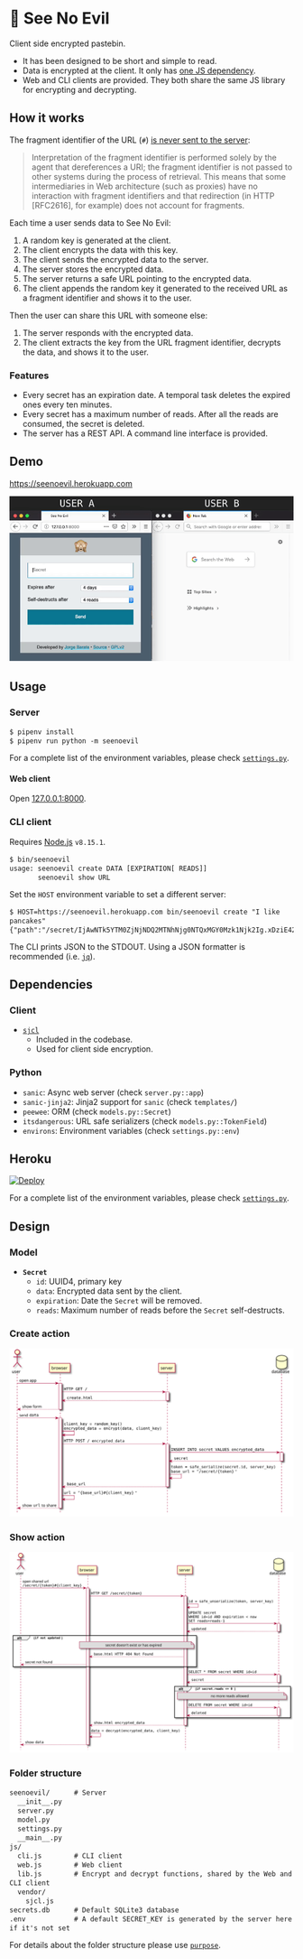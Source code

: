 # 🙈 See No Evil

Client side encrypted pastebin.

- It has been designed to be short and simple to read.
- Data is encrypted at the client. It only has [one JS dependency](http://bitwiseshiftleft.github.io/sjcl/).
- Web and CLI clients are provided. They both share the same JS library for encrypting and decrypting.

## How it works

The fragment identifier of the URL (`#`) [is never sent to the server](https://www.w3.org/TR/webarch/#media-type-fragid):

> Interpretation of the fragment identifier is performed solely by the agent that dereferences a URI; the fragment identifier is not passed to other systems during the process of retrieval. This means that some intermediaries in Web architecture (such as proxies) have no interaction with fragment identifiers and that redirection (in HTTP [RFC2616], for example) does not account for fragments.

Each time a user sends data to See No Evil:

1. A random key is generated at the client.
2. The client encrypts the data with this key.
3. The client sends the encrypted data to the server.
4. The server stores the encrypted data.
5. The server returns a safe URL pointing to the encrypted data.
6. The client appends the random key it generated to the received URL as a fragment identifier and shows it to the user.

Then the user can share this URL with someone else:

1. The server responds with the encrypted data.
2. The client extracts the key from the URL fragment identifier, decrypts the data, and shows it to the user.


### Features

- Every secret has an expiration date. A temporal task deletes the expired ones every ten minutes.
- Every secret has a maximum number of reads. After all the reads are consumed, the secret is deleted.
- The server has a REST API. A command line interface is provided.

## Demo

https://seenoevil.herokuapp.com

![screen recording](docs/seenoevil.gif)


## Usage

### Server

```
$ pipenv install
$ pipenv run python -m seenoevil
```
For a complete list of the environment variables, please check [`settings.py`](seenoevil/settings.py).

#### Web client

Open [127.0.0.1:8000](http://127.0.0.1:8000).

### CLI client

Requires [Node.js](https://nodejs.org/en/) `v8.15.1`.

```
$ bin/seenoevil
usage: seenoevil create DATA [EXPIRATION[ READS]]
       seenoevil show URL
```

Set the `HOST` environment variable to set a different server:

```
$ HOST=https://seenoevil.herokuapp.com bin/seenoevil create "I like pancakes"
{"path":"/secret/IjAwNTk5YTM0ZjNjNDQ2MTNhNjg0NTQxMGY0Mzk1Njk2Ig.xDziE424HiU5Qb0u8FgdaSda2Ug#Ji3WsojAmAJ7hwb5fggY3KI92PLFOtmC_v9UYwNM3QY"}%
```

The CLI prints JSON to the STDOUT. Using a JSON formatter is recommended (i.e. [`jq`](https://stedolan.github.io/jq/)).


## Dependencies

### Client

- [`sjcl`](http://bitwiseshiftleft.github.io/sjcl/)
  - Included in the codebase.
  - Used for client side encryption.

### Python
- `sanic`: Async web server (check `server.py::app`)
- `sanic-jinja2`: Jinja2 support for `sanic` (check `templates/`)
- `peewee`: ORM (check `models.py::Secret`)
- `itsdangerous`: URL safe serializers (check `models.py::TokenField`)
- `environs`: Environment variables (check `settings.py::env`)


## Heroku

[![Deploy](https://www.herokucdn.com/deploy/button.svg)](https://heroku.com/deploy?template=https://github.com/jorgebg/seenoevil)

For a complete list of the environment variables, please check [`settings.py`](seenoevil/settings.py).


## Design

### Model

- **`Secret`**
  - `id`: UUID4, primary key
  - `data`: Encrypted data sent by the client.
  - `expiration`: Date the `Secret` will be removed.
  - `reads`: Maximum number of reads before the `Secret` self-destructs.

### Create action

![Create action – Sequence diagram](docs/diagrams/create.svg)

### Show action

![Create action – Sequence diagram](docs/diagrams/show.svg)


### Folder structure

```
seenoevil/      # Server
  __init__.py
  server.py
  model.py
  settings.py
  __main__.py
js/
  cli.js        # CLI client
  web.js        # Web client
  lib.js        # Encrypt and decrypt functions, shared by the Web and CLI client
  vendor/
    sjcl.js
secrets.db      # Default SQLite3 database
.env            # A default SECRET_KEY is generated by the server here if it's not set
```

For details about the folder structure please use [`purpose`](https://github.com/jamiebuilds/purposefile).
